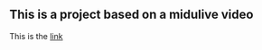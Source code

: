 ## This is a project based on a midulive video

This is the  [link](https://www.youtube.com/watch?v=tA-_vAz9y78)


